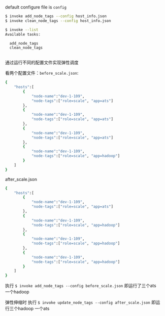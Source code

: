default configure file is `config`
```bash
$ invoke add_node_tags --config host_info.json
$ invoke clean_node_tags --config host_info.json
```
```bash
$ invoke --list
Available tasks:

  add_node_tags
  clean_node_tags
  
```

通过运行不同的配置文件实现弹性调度

看两个配置文件：`before_scale.json`:
```bash
{
    "hosts":[
        {
            "node-name":"dev-1-109",
            "node-tags":["role=scale", "app=ats"]
        },
        {
            "node-name":"dev-1-109",
            "node-tags":["role=scale", "app=ats"]
        },
        {
            "node-name":"dev-1-109",
            "node-tags":["role=scale", "app=ats"]
        },
        {
            "node-name":"dev-1-109",
            "node-tags":["role=scale", "app=hadoop"]
        }
    ]
}
```
after_scale.json
```bash
{
    "hosts":[
        {
            "node-name":"dev-1-109",
            "node-tags":["role=scale", "app=ats"]
        },
        {
            "node-name":"dev-1-109",
            "node-tags":["role=scale", "app=hadoop"]
        },
        {
            "node-name":"dev-1-109",
            "node-tags":["role=scale", "app=hadoop"]
        },
        {
            "node-name":"dev-1-109",
            "node-tags":["role=scale", "app=hadoop"]
        }
    ]
}
```
执行  `$ invoke add_node_tags --config before_scale.json` 即运行了三个ats 一个hadoop

弹性伸缩时 执行 `$ invoke update_node_tags --config after_scale.json` 即运行三个hadoop 一个ats
